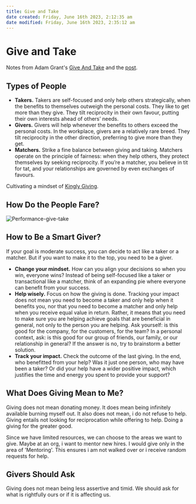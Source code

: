 ```yaml
---
title: Give and Take
date created: Friday, June 16th 2023, 2:12:35 am
date modified: Friday, June 16th 2023, 2:35:12 am
---
```


# Give and Take

Notes from Adam Grant's [Give And Take](https://www.goodreads.com/book/show/16158498-give-and-take) and the [post](https://nesslabs.com/taker-giver-matcher).

## Types of People

- **Takers.** Takers are self-focused and only help others strategically, when the benefits to themselves outweigh the personal costs. They like to get more than they give. They tilt reciprocity in their own favour, putting their own interests ahead of others’ needs.
- **Givers.** Givers will help whenever the benefits to others exceed the personal costs. In the workplace, givers are a relatively rare breed. They tilt reciprocity in the other direction, preferring to give more than they get.
- **Matchers.** Strike a fine balance between giving and taking. Matchers operate on the principle of fairness: when they help others, they protect themselves by seeking reciprocity. If you’re a matcher, you believe in tit for tat, and your relationships are governed by even exchanges of favours.

Cultivating a mindset of [Kingly Giving](Health-&-Self-Care/Meditation-Mindfulness.md#Cultivating%20Generosity%20).

## How Do the People Fare?

![Performance-give-take](assets/Performance-give-take.png)

## How to Be a Smart Giver?

If your goal is moderate success, you can decide to act like a taker or a matcher. But if you want to make it to the top, you need to be a giver.

- **Change your mindset.** How can you align your decisions so when you win, everyone wins? Instead of being self-focused like a taker or transactional like a matcher, think of an expanding pie where everyone can benefit from your success.
- **Help wisely.** Focus on how the giving is done. Tracking your impact does not mean you need to become a taker and only help when it benefits you, nor that you need to become a matcher and only help when you receive equal value in return. Rather, it means that you need to make sure you are helping achieve goals that are beneficial in general, not only to the person you are helping. Ask yourself: is this good for the company, for the customers, for the team? In a personal context, ask: is this good for our group of friends, our family, or our relationship in general? If the answer is no, try to brainstorm a better solution.
- **Track your impact.** Check the outcome of the last giving. In the end, who benefitted from your help? Was it just one person, who may have been a taker? Or did your help have a wider positive impact, which justifies the time and energy you spent to provide your support?

## What Does Giving Mean to Me?

Giving does not mean donating money. It does mean being infinitely available burning myself out. It also does not mean, i do not refuse to help.
Giving entails not looking for reciprocation while offering to help. Doing a giving for the greater good.

Since we have limited resources, we can choose to the areas we want to give.
Maybe at an org, i want to mentor new hires. I would give only in the area of 'Mentoring'. This ensures i am not walked over or i receive random requests for help.

## Givers Should Ask

Giving does not mean being less assertive and timid. We should ask for what is rightfully ours or if it is affecting us.
